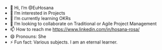 - 👋 Hi, I’m @EuHosana
- 👀 I’m interested in Projects
- 🌱 I’m currently learning OKRs
- 💞️ I’m looking to collaborate on Traditional or Agile Project Management
- 📫 How to reach me https://www.linkedin.com/in/hosana-rosa/
- 😄 Pronouns: She
- ⚡ Fun fact: Various subjects. I am an eternal learner.
<!---
EuHosana/EuHosana is a ✨ special ✨ repository because its `README.md` (this file) appears on your GitHub profile.
You can click the Preview link to take a look at your changes.
--->
